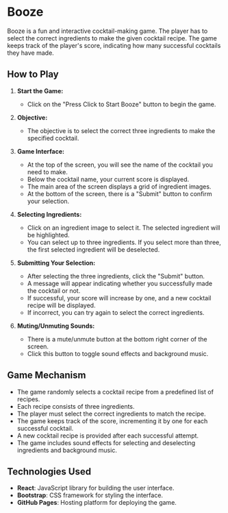 # Booze

Booze is a fun and interactive cocktail-making game. The player has to select the correct ingredients to make the given cocktail recipe. The game keeps track of the player's score, indicating how many successful cocktails they have made.

## How to Play

1. **Start the Game:**
   - Click on the "Press Click to Start Booze" button to begin the game.

2. **Objective:**
   - The objective is to select the correct three ingredients to make the specified cocktail.

3. **Game Interface:**
   - At the top of the screen, you will see the name of the cocktail you need to make.
   - Below the cocktail name, your current score is displayed.
   - The main area of the screen displays a grid of ingredient images.
   - At the bottom of the screen, there is a "Submit" button to confirm your selection.

4. **Selecting Ingredients:**
   - Click on an ingredient image to select it. The selected ingredient will be highlighted.
   - You can select up to three ingredients. If you select more than three, the first selected ingredient will be deselected.

5. **Submitting Your Selection:**
   - After selecting the three ingredients, click the "Submit" button.
   - A message will appear indicating whether you successfully made the cocktail or not.
   - If successful, your score will increase by one, and a new cocktail recipe will be displayed.
   - If incorrect, you can try again to select the correct ingredients.

6. **Muting/Unmuting Sounds:**
   - There is a mute/unmute button at the bottom right corner of the screen.
   - Click this button to toggle sound effects and background music.

## Game Mechanism

- The game randomly selects a cocktail recipe from a predefined list of recipes.
- Each recipe consists of three ingredients.
- The player must select the correct ingredients to match the recipe.
- The game keeps track of the score, incrementing it by one for each successful cocktail.
- A new cocktail recipe is provided after each successful attempt.
- The game includes sound effects for selecting and deselecting ingredients and background music.

## Technologies Used

- **React**: JavaScript library for building the user interface.
- **Bootstrap**: CSS framework for styling the interface.
- **GitHub Pages**: Hosting platform for deploying the game.
